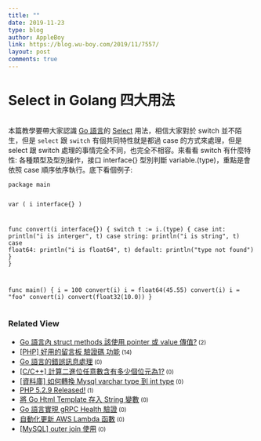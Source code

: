 ```yaml
---
title: ""
date: 2019-11-23
type: blog
author: AppleBoy
link: https://blog.wu-boy.com/2019/11/7557/
layout: post
comments: true
---
```


<h1>Select in Golang 四大用法</h1>
<p><img src="https://i1.wp.com/i.imgur.com/uX87AnS.png?w=840&#038;ssl=1" alt="" data-recalc-dims="1" /></p>
<p>本篇教學要帶大家認識 <a href="https://golang.org">Go 語言</a>的 <a href="https://tour.golang.org/concurrency/5">Select</a> 用法，相信大家對於 switch 並不陌生，但是 <code>select</code> 跟 <code>switch</code> 有個共同特性就是都過 case 的方式來處理，但是 select 跟 switch 處理的事情完全不同，也完全不相容。來看看 switch 有什麼特性: 各種類型及型別操作，接口 interface{} 型別判斷 variable.(type)，重點是會依照 case 順序依序執行。底下看個例子:</p>
<pre><code class="language-go">package main

var (
    i interface{}
)

func convert(i interface{}) {
    switch t := i.(type) {
    case int:
        println(&quot;i is interger&quot;, t)
    case string:
        println(&quot;i is string&quot;, t)
    case float64:
        println(&quot;i is float64&quot;, t)
    default:
        println(&quot;type not found&quot;)
    }
}

func main() {
    i = 100
    convert(i)
    i = float64(45.55)
    convert(i)
    i = &quot;foo&quot;
    convert(i)
    convert(float32(10.0))
}
</code></pre>
<div class="wp_rp_wrap  wp_rp_plain" id="wp_rp_first"><div class="wp_rp_content"><h3 class="related_post_title">Related View</h3><ul class="related_post wp_rp"><li data-position="0" data-poid="in-6721" data-post-type="none" ><a href="https://blog.wu-boy.com/2017/05/go-struct-method-pointer-or-value/" class="wp_rp_title">Go 語言內 struct methods 該使用 pointer 或 value 傳值?</a><small class="wp_rp_comments_count"> (2)</small><br /></li><li data-position="1" data-poid="in-572" data-post-type="none" ><a href="https://blog.wu-boy.com/2008/10/php-%e5%a5%bd%e7%94%a8%e7%9a%84%e7%95%99%e8%a8%80%e6%9d%bf-%e9%a9%97%e8%ad%89%e7%a2%bc-%e5%8a%9f%e8%83%bd/" class="wp_rp_title">[PHP] 好用的留言板 驗證碼 功能</a><small class="wp_rp_comments_count"> (14)</small><br /></li><li data-position="2" data-poid="in-6671" data-post-type="none" ><a href="https://blog.wu-boy.com/2017/03/error-handler-in-golang/" class="wp_rp_title">Go 語言的錯誤訊息處理</a><small class="wp_rp_comments_count"> (0)</small><br /></li><li data-position="3" data-poid="in-2036" data-post-type="none" ><a href="https://blog.wu-boy.com/2010/02/cc-%e8%a8%88%e7%ae%97%e4%ba%8c%e9%80%b2%e4%bd%8d%e4%bb%bb%e6%84%8f%e6%95%b8%e5%90%ab%e6%9c%89%e5%a4%9a%e5%b0%91%e5%80%8b%e4%bd%8d%e5%85%83%e7%82%ba1/" class="wp_rp_title">[C/C++] 計算二進位任意數含有多少個位元為1?</a><small class="wp_rp_comments_count"> (0)</small><br /></li><li data-position="4" data-poid="in-2496" data-post-type="none" ><a href="https://blog.wu-boy.com/2010/12/%e8%b3%87%e6%96%99%e5%ba%ab-%e5%a6%82%e4%bd%95%e8%bd%89%e6%8f%9b-mysql-varchar-type-%e5%88%b0-int-type/" class="wp_rp_title">[資料庫] 如何轉換 Mysql varchar type 到 int type</a><small class="wp_rp_comments_count"> (0)</small><br /></li><li data-position="5" data-poid="in-842" data-post-type="none" ><a href="https://blog.wu-boy.com/2009/03/php-529-released/" class="wp_rp_title">PHP 5.2.9 Released!</a><small class="wp_rp_comments_count"> (1)</small><br /></li><li data-position="6" data-poid="in-6963" data-post-type="none" ><a href="https://blog.wu-boy.com/2018/02/simply-output-go-html-template-execution-to-strings/" class="wp_rp_title">將 Go Html Template 存入 String 變數</a><small class="wp_rp_comments_count"> (0)</small><br /></li><li data-position="7" data-poid="in-6877" data-post-type="none" ><a href="https://blog.wu-boy.com/2017/11/grpc-health-check-in-go/" class="wp_rp_title">Go 語言實現 gRPC Health 驗證</a><small class="wp_rp_comments_count"> (0)</small><br /></li><li data-position="8" data-poid="in-6958" data-post-type="none" ><a href="https://blog.wu-boy.com/2018/01/update-aws-lambda-using-drone-lambda-tool/" class="wp_rp_title">自動化更新 AWS Lambda 函數</a><small class="wp_rp_comments_count"> (0)</small><br /></li><li data-position="9" data-poid="in-137" data-post-type="none" ><a href="https://blog.wu-boy.com/2008/01/mysql-outer-join-%e4%bd%bf%e7%94%a8/" class="wp_rp_title">[MySQL] outer join 使用</a><small class="wp_rp_comments_count"> (0)</small><br /></li></ul></div></div>
